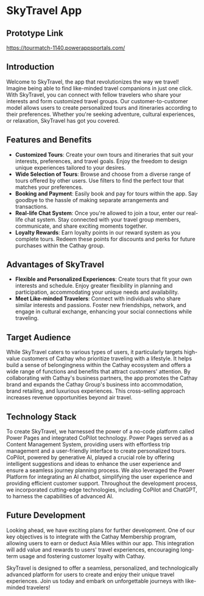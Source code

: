 # SkyTravel App

## Prototype Link
https://tourmatch-1140.powerappsportals.com/

## Introduction
Welcome to SkyTravel, the app that revolutionizes the way we travel! Imagine being able to find like-minded travel companions in just one click. With SkyTravel, you can connect with fellow travelers who share your interests and form customized travel groups. Our customer-to-customer model allows users to create personalized tours and itineraries according to their preferences. Whether you're seeking adventure, cultural experiences, or relaxation, SkyTravel has got you covered.

## Features and Benefits
- **Customized Tours**: Create your own tours and itineraries that suit your interests, preferences, and travel goals. Enjoy the freedom to design unique experiences tailored to your desires.
- **Wide Selection of Tours**: Browse and choose from a diverse range of tours offered by other users. Use filters to find the perfect tour that matches your preferences.
- **Booking and Payment**: Easily book and pay for tours within the app. Say goodbye to the hassle of making separate arrangements and transactions.
- **Real-life Chat System**: Once you're allowed to join a tour, enter our real-life chat system. Stay connected with your travel group members, communicate, and share exciting moments together.
- **Loyalty Rewards**: Earn loyalty points in our reward system as you complete tours. Redeem these points for discounts and perks for future purchases within the Cathay group.

## Advantages of SkyTravel
- **Flexible and Personalized Experiences**: Create tours that fit your own interests and schedule. Enjoy greater flexibility in planning and participation, accommodating your unique needs and availability.
- **Meet Like-minded Travelers**: Connect with individuals who share similar interests and passions. Foster new friendships, network, and engage in cultural exchange, enhancing your social connections while traveling.

## Target Audience
While SkyTravel caters to various types of users, it particularly targets high-value customers of Cathay who prioritize traveling with a lifestyle. It helps build a sense of belongingness within the Cathay ecosystem and offers a wide range of functions and benefits that attract customers' attention. By collaborating with Cathay's business partners, the app promotes the Cathay brand and expands the Cathay Group's business into accommodation, brand retailing, and luxurious experiences. This cross-selling approach increases revenue opportunities beyond air travel.

## Technology Stack
To create SkyTravel, we harnessed the power of a no-code platform called Power Pages and integrated CoPilot technology. Power Pages served as a Content Management System, providing users with effortless trip management and a user-friendly interface to create personalized tours. CoPilot, powered by generative AI, played a crucial role by offering intelligent suggestions and ideas to enhance the user experience and ensure a seamless journey planning process. We also leveraged the Power Platform for integrating an AI chatbot, simplifying the user experience and providing efficient customer support. Throughout the development process, we incorporated cutting-edge technologies, including CoPilot and ChatGPT, to harness the capabilities of advanced AI.

## Future Development
Looking ahead, we have exciting plans for further development. One of our key objectives is to integrate with the Cathay Membership program, allowing users to earn or deduct Asia Miles within our app. This integration will add value and rewards to users' travel experiences, encouraging long-term usage and fostering customer loyalty with Cathay.

SkyTravel is designed to offer a seamless, personalized, and technologically advanced platform for users to create and enjoy their unique travel experiences. Join us today and embark on unforgettable journeys with like-minded travelers!
